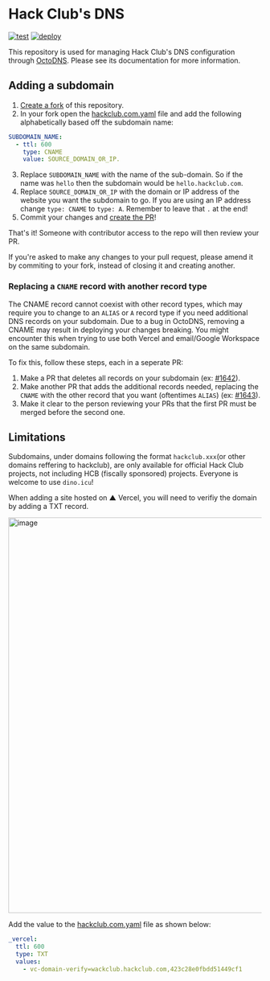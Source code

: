 # Hack Club's DNS

[![test](https://github.com/hackclub/dns/workflows/test/badge.svg)](https://github.com/hackclub/dns/actions?query=workflow%3Atest)
[![deploy](https://github.com/hackclub/dns/workflows/deploy/badge.svg)](https://github.com/hackclub/dns/actions?query=workflow%3Adeploy)

This repository is used for managing Hack Club's DNS configuration through [OctoDNS](https://github.com/github/octodns). Please see its documentation for more information.

## Adding a subdomain

1. [Create a fork](https://docs.github.com/en/free-pro-team@latest/github/getting-started-with-github/fork-a-repo) of this repository.
2. In your fork open the [hackclub.com.yaml](./hackclub.com.yaml) file and add the following alphabetically based off the subdomain name:

```yaml
SUBDOMAIN_NAME:
  - ttl: 600
    type: CNAME
    value: SOURCE_DOMAIN_OR_IP.
```

3. Replace `SUBDOMAIN_NAME` with the name of the sub-domain. So if the name was `hello` then the subdomain would be `hello.hackclub.com`.
4. Replace `SOURCE_DOMAIN_OR_IP` with the domain or IP address of the website you want the subdomain to go. If you are using an IP address change `type: CNAME` to `type: A`. Remember to leave that `.` at the end!
5. Commit your changes and [create the PR](https://docs.github.com/en/free-pro-team@latest/github/collaborating-with-issues-and-pull-requests/creating-a-pull-request-from-a-fork)!

That's it! Someone with contributor access to the repo will then review your PR.

If you're asked to make any changes to your pull request, please amend it by commiting to your fork, instead of closing it and creating another.

### Replacing a `CNAME` record with another record type

The CNAME record cannot coexist with other record types, which may require you to change to an `ALIAS` or `A` record type if you need additional DNS records on your subdomain. Due to a bug in OctoDNS, removing a CNAME may result in deploying your changes breaking. You might encounter this when trying to use both Vercel and email/Google Workspace on the same subdomain. 

To fix this, follow these steps, each in a seperate PR:

1. Make a PR that deletes all records on your subdomain (ex: [#1642](https://github.com/hackclub/dns/pull/1642)).
2. Make another PR that adds the additional records needed, replacing the `CNAME` with the other record that you want (oftentimes `ALIAS`) (ex: [#1643](https://github.com/hackclub/dns/pull/1643)).
3. Make it clear to the person reviewing your PRs that the first PR must be merged before the second one. 

## Limitations

Subdomains, under domains following the format `hackclub.xxx`(or other domains reffering to hackclub), are only available for official Hack Club projects, not including HCB (fiscally sponsored) projects. Everyone is welcome to use `dino.icu`!

When adding a site hosted on ▲ Vercel, you will need to verifiy the domain by adding a TXT record.

<img width="787" alt="image" src="https://user-images.githubusercontent.com/63619830/171483050-68d3123b-3b16-4293-b7f1-f5259f6d039b.png">

Add the value to the [hackclub.com.yaml](./hackclub.com.yaml) file as shown below:

```yaml
_vercel:
  ttl: 600
  type: TXT
  values:
    - vc-domain-verify=wackclub.hackclub.com,423c28e0fbdd51449cf1
 ```
